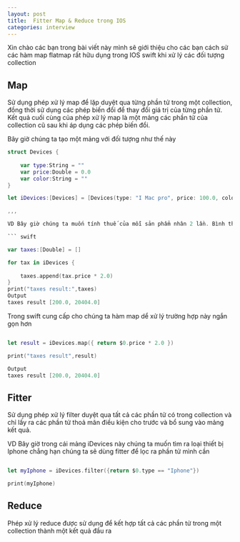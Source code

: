 ```yaml
---
layout: post
title:  Fitter Map & Reduce trong IOS 
categories: interview
---
```


Xin chào các bạn trong bài viết này mình sẽ giới thiệu cho các bạn cách sử các hàm map flatmap rất hữu dụng trong IOS swift  khi xử lý các đối tượng collection 


## Map 

Sử dụng phép xử lý map để lặp duyệt qua từng phần tử trong một collection, đồng thời sử dụng các phép biến đổi để thay đổi giá trị của từng phần tử. Kết quả cuối cùng của phép xử lý map là một mảng các phần tử của collection cũ sau khi áp dụng các phép biến đổi.

Bây giờ  chúng ta tạo một mảng với đối tượng như thế này 
``` swift
struct Devices {
    
    var type:String = ""
    var price:Double = 0.0
    var color:String = ""
}

let iDevices:[Devices] = [Devices(type: "I Mac pro", price: 100.0, color: "Space gray"),Devices(type: "Iphone", price: 10202.0, color: "Black"), ]

,,,

VD Bây giờ chúng ta muốn tính thuế của mỗi sản phẩm nhân 2 lần. Bình thường chúng ta sẽ sử dụng for để duyệt các các phần tử để nhân 2  như thế này 

``` swift 

var taxes:[Double] = []

for tax in iDevices {
    
    taxes.append(tax.price * 2.0)
}
print("taxes result:",taxes)
Output
taxes result [200.0, 20404.0]

```

Trong swift cung cấp cho chúng ta hàm map dể xử lý trường hợp này ngắn gọn hơn 

``` swift 

let result = iDevices.map({ return $0.price * 2.0 })

print("taxes result",result)

Output 
taxes result [200.0, 20404.0]


```

## Fitter 

Sử dụng phép xử lý filter duyệt qua tất cả các phần tử có trong collection và chỉ lấy ra các phần tử thoả mãn điều kiện cho trước và bổ sung vào mảng kết quả. 

VD Bây giờ trong cái mảng  iDevices này  chúng ta muốn tìm ra loại thiết bị Iphone chẳng hạn chúng ta sẽ dùng fitter để lọc ra phần tử mình cần 


``` swift

let myIphone = iDevices.filter({return $0.type == "Iphone"})

print(myIphone)

```

## Reduce 

Phép xử lý reduce được sử dụng để kết hợp tất cả các phần tử trong một collection thành một kết quả đầu ra





